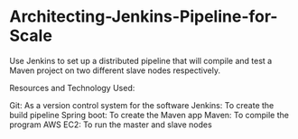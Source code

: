 # Architecting-Jenkins-Pipeline-for-Scale
Use Jenkins to set up a distributed pipeline that will compile and test a Maven project on two different slave nodes respectively.


Resources and Technology Used:

Git: As a version control system for the software
Jenkins: To create the build pipeline
Spring boot: To create the Maven app
Maven: To compile the program
AWS EC2: To run the master and slave nodes
